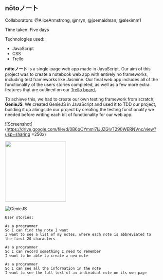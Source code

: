 ## nōtoノート

Collaborators: @AliceArmstrong, @nryn, @joemaidman, @aleximm1

Time taken: Five days

Technologies used:
* JavaScript
* CSS
* Trello

**nōtoノート** is a single-page web app made in JavaScript. Our aim of this project was to create a notebook web app with entirely no frameworks, including test frameworks like Jasmine. Our final web app includes all of the functionality of the users stories completed, as well as a few more extra features that are outlined on our [Trello board.](https://trello.com/b/plWhugBk/notes-app)

To achieve this, we had to create our own testing framework from scratch; **GenieJS**. We created GenieJS in JavaScript and used it to TDD our project, building it up alongside our project by creating the testing functionality we needed before writing each bit of functionality for our web app.

![Screenshot](https://drive.google.com/file/d/0B6bCYmml7lJJZGlvT290WERNVnc/view?usp=sharing =250x)

<img src="https://drive.google.com/file/d/0B6bCYmml7lJJZGlvT290WERNVnc/view?usp=sharing" style="width:200px;"/>

![GenieJS](https://www.dropbox.com/s/sz584f858ola0k3/Screen%20Shot%202017-04-14%20at%2018.22.27.png?dl=0)


```
User stories:

As a programmer
So I can find the note I want
I want to see a list of my notes, where each note is abbreviated to the first 20 characters

As a programmer
So I can record something I need to remember
I want to be able to create a new note

As a programmer
So I can see all the information in the note
I want to see the full text of an individual note on its own page
```
